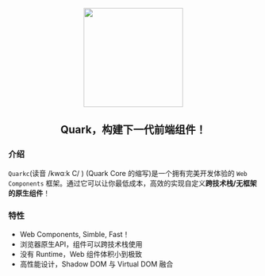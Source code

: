 
<p align="center">
  <a href="https://quark-design.hellobike.com/">
    <img width="200" src="https://user-images.githubusercontent.com/14307551/197440754-08db4379-eb0f-4808-890d-690355e6e8d2.png">
  </a>
</p>
<h2 align="center"> Quark，构建下一代前端组件！ </h2>

### 介绍

`Quarkc`(读音 /kwɑːk C/ ) (Quark Core 的缩写)是一个拥有完美开发体验的 `Web Components` 框架。通过它可以让你最低成本，高效的实现自定义**跨技术栈/无框架的原生组件**！


### 特性

- Web Components, Simble, Fast！
- 浏览器原生API，组件可以跨技术栈使用
- 没有 Runtime，Web 组件体积小到极致
- 高性能设计，Shadow DOM 与 Virtual DOM 融合